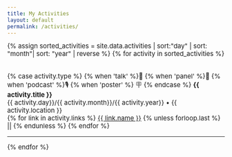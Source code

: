 ```yaml
---
title: My Activities
layout: default
permalink: /activities/
---
```


<div class="activities-list">
{% assign sorted_activities = site.data.activities | sort:"day" | sort: "month"| sort: "year" | reverse  %}
{% for activity in sorted_activities %}
  <div class="activity-item">
    <p class="activity-title {{ activity.type }}">
      {% case activity.type %}
        {% when 'talk' %}🎤
        {% when 'panel' %}💬
        {% when 'podcast' %}🎙️
        {% when 'poster' %} 🪧
      {% endcase %}
      <b>{{ activity.title }}</b> <br>
    {{ activity.day}}/{{ activity.month}}/{{ activity.year}} • {{ activity.location }}
<br>
      {% for link in activity.links %}
        <a href="{{ link.url }}" target="_blank">{{ link.name }}</a>
        {% unless forloop.last %} || {% endunless %}
      {% endfor %}
    </p>        
      <hr>
{% endfor %}
</div>


<!-- <div class="activity-header">
  <span class="activity-date">{{ activity.date | date: "%b %Y" }}</span>
</div>

{% if activity.description %}
<p class="activity-description">
  {{ activity.description }}
</p>
{% endif %} -->




<style>
.activities-list {
  display: flex;
  flex-wrap: wrap;
  gap: 1.2rem;
  justify-content: flex-start;
  font-size: 0.93rem; /* Smaller base font size */
}
.activity-card {
  background: #f8fafd;
  border-radius: 8px;
  box-shadow: 0 2px 8px rgba(0,0,0,0.04);
  padding: 1.1rem 1.2rem 1rem 1.2rem;
  min-width: 290px;
  max-width: 355px;
  flex: 1 1 320px;
  margin-bottom: 0.5rem;
  border-left: 4px solid #b3c6ff;
  transition: box-shadow 0.2s;
}
.activity-card.leader {
  border-left: 4px solid #ffd700;
  background: #fffbe6;
}
.activity-card-header {
  display: flex;
  align-items: center;
  gap: 0.6rem;
  font-size: 1.05rem;
  font-weight: 500;
  margin-bottom: 0.3rem;
}
.activity-type {
  font-size: 0.7rem;
}

.activity-date, .activity-location {
  color: #888;
  font-size: 0.93rem;
  margin-left: 0.4rem;
}
.activity-meta {
  color: #4d5c7d;
  font-size: 0.97rem;
  margin-bottom: 0.38rem;
}
.activity-description {
  font-size: 0.6rem;
  color: #444;
  margin-bottom: 0.28rem;
}
.activity-links a {
    font-weight: bold;
  margin-right: 0.7rem;
  font-size: 0.93rem;
  color: #3562a8;
  text-decoration: underline;
}
</style>

